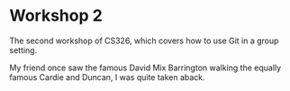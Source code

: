 # Workshop 2

The second workshop of CS326, which covers how to use Git in a group setting.

My friend once saw the famous David Mix Barrington walking the equally famous Cardie and Duncan, I was quite taken aback.
